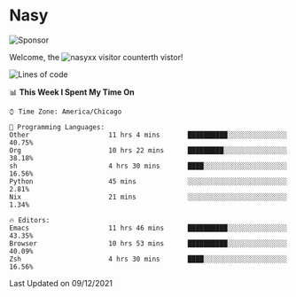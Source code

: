 # Nasy

<!--
<p align="center">
<img height="200" src="https://github-readme-stats.vercel.app/api?username=nasyxx&count_private=true&show_icons=true&theme=dracula&include_all_commits=true"/>
<img height="200" src="https://github-readme-stats.vercel.app/api/top-langs/?username=nasyxx&theme=dracula&hide=html,jupyter+notebook&count_private=true&show_icons=true"/>
</p>

  
----------------
-->

![Sponsor](https://img.shields.io/static/v1.svg?label=Sponsor&message=%E2%9D%A4&logo=GitHub&style=flat&color=pink)
 
Welcome, the ![nasyxx visitor counter](https://count.getloli.com/get/@nasyxx?theme=rule34)th vistor!
 
<!--START_SECTION:waka-->
![Lines of code](https://img.shields.io/badge/From%20Hello%20World%20I%27ve%20Written-5%20Million%20lines%20of%20code-blue)

📊 **This Week I Spent My Time On** 

```text
⌚︎ Time Zone: America/Chicago

💬 Programming Languages: 
Other                    11 hrs 4 mins       ██████████░░░░░░░░░░░░░░░   40.75% 
Org                      10 hrs 22 mins      █████████░░░░░░░░░░░░░░░░   38.18% 
sh                       4 hrs 30 mins       ████░░░░░░░░░░░░░░░░░░░░░   16.56% 
Python                   45 mins             ░░░░░░░░░░░░░░░░░░░░░░░░░   2.81% 
Nix                      21 mins             ░░░░░░░░░░░░░░░░░░░░░░░░░   1.34%

🔥 Editors: 
Emacs                    11 hrs 46 mins      ██████████░░░░░░░░░░░░░░░   43.35% 
Browser                  10 hrs 53 mins      ██████████░░░░░░░░░░░░░░░   40.09% 
Zsh                      4 hrs 30 mins       ████░░░░░░░░░░░░░░░░░░░░░   16.56%

```


 Last Updated on 09/12/2021
<!--END_SECTION:waka-->

<!-- ![visitors](https://visitor-badge.laobi.icu/badge?page_id=nasyxx.nasyxx) -->
